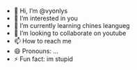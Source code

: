 - 👋 Hi, I’m @vyonlys
- 👀 I’m interested in you  
- 🌱 I’m currently learning chines leangueg
- 💞️ I’m looking to collaborate on youtube
- 📫 How to reach me 
- 😄 Pronouns: ...
- ⚡ Fun fact: im stupid

<!---
vyonlys/vyonlys is a ✨ special ✨ repository because its `README.md` (this file) appears on your GitHub profile.
You can click the Preview link to take a look at your changes.
--->
